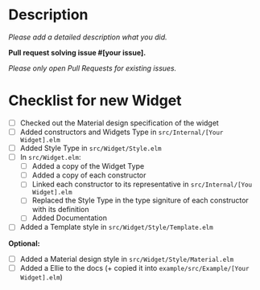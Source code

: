 # Description

_Please add a detailed description what you did._

**Pull request solving issue #[your issue].**

_Please only open Pull Requests for existing issues._

# Checklist for new Widget

* [ ] Checked out the Material design specification of the widget
* [ ] Added constructors and Widgets Type in `src/Internal/[Your Widget].elm`
* [ ] Added Style Type in `src/Widget/Style.elm`
* [ ] In `src/Widget.elm`:
  * [ ] Added a copy of the Widget Type
  * [ ] Added a copy of each constructor
  * [ ] Linked each constructor to its representative in `src/Internal/[You Widget].elm`
  * [ ] Replaced the Style Type in the type signiture of each constructor with its definition
  * [ ] Added Documentation
* [ ] Added a Template style in `src/Widget/Style/Template.elm`

**Optional:**
* [ ] Added a Material design style in `src/Widget/Style/Material.elm`
* [ ] Added a Ellie to the docs (+ copied it into `example/src/Example/[Your Widget].elm`)
